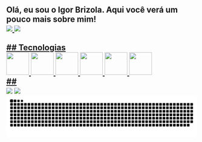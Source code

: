 ## Olá, eu sou o Igor Brizola. Aqui você verá um pouco mais sobre mim! <div> <a href="https://github.com/IgorBrizola"> <img height="180em" src="https://github-readme-stats.vercel.app/api?username=igorBrizola&show_icons=true&bg_color=00000000&theme=dracula"> <img height="180em" src="https://github-readme-stats.vercel.app/api/top-langs/?username=igorBrizola&hide_progress=true&theme=dracula"> </div> <div style="display: inline_block"><br> </div> ## Tecnologias <div> <img loading="lazy" src="https://cdn.jsdelivr.net/gh/devicons/devicon@latest/icons/kotlin/kotlin-original.svg" width="60" height="60" /> <img loading="lazy" width="60" height="60" src="https://cdn.jsdelivr.net/gh/devicons/devicon@latest/icons/rust/rust-original.svg" /> <img loading="lazy" width="60" height="60" src="https://cdn.jsdelivr.net/gh/devicons/devicon@latest/icons/spring/spring-original.svg" /> <img loading="lazy" width="60" height="60" src="https://cdn.jsdelivr.net/gh/devicons/devicon@latest/icons/nestjs/nestjs-original.svg" /> <img loading="lazy" width="60" height="60" src="https://cdn.jsdelivr.net/gh/devicons/devicon@latest/icons/docker/docker-original.svg" /> <img loading="lazy" width="60" height="60" src="https://cdn.jsdelivr.net/gh/devicons/devicon@latest/icons/amazonwebservices/amazonwebservices-original-wordmark.svg" /> </div> ## <div> <a href = "mailto:igorbrizzola@gmail.com"><img src="https://img.shields.io/badge/-Gmail-%23333?style=for-the-badge&logo=gmail&logoColor=white" target="_blank"></a> <a href="https://www.linkedin.com/in/igor-brizola-683166222/" target="_blank"><img src="https://img.shields.io/badge/-LinkedIn-%230077B5?style=for-the-badge&logo=linkedin&logoColor=white" target="_blank"></a> </div> <picture> <source media="(prefers-color-scheme: dark)" srcset="https://raw.githubusercontent.com/platane/snk/output/github-contribution-grid-snake-dark.svg" /> <source media="(prefers-color-scheme: light)" srcset="https://raw.githubusercontent.com/platane/snk/output/github-contribution-grid-snake.svg" /> <img alt="github contribution grid snake animation" src="https://raw.githubusercontent.com/platane/snk/output/github-contribution-grid-snake.svg" /> </picture>
